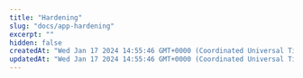 ```yaml
---
title: "Hardening"
slug: "docs/app-hardening"
excerpt: ""
hidden: false
createdAt: "Wed Jan 17 2024 14:55:46 GMT+0000 (Coordinated Universal Time)"
updatedAt: "Wed Jan 17 2024 14:55:46 GMT+0000 (Coordinated Universal Time)"
---
```

